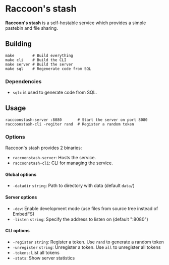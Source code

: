 # Raccoon's stash

**Raccoon's stash** is a self-hostable service which provides a simple pastebin and file sharing.

## Building

```shell
make        # Build everything
make cli    # Build the CLI
make server # Build the server
make sql    # Regenerate code from SQL
```

### Dependencies

- `sqlc` is used to generate code from SQL.

## Usage

```
raccoonstash-server :8080       # Start the server on port 8080
raccoonstash-cli -regiter rand  # Register a random token
```

### Options

Raccoon's stash provides 2 binaries:

- `raccoonstash-server`: Hosts the service.
- `raccoonstash-cli`: CLI for managing the service.

#### Global options

- `-datadir` `string`: Path to directory with data (default `data/`)

#### Server options

- `-dev`: Enable development mode (use files from source tree instead of EmbedFS)
- `-listen` `string`: Specify the address to listen on (default ":8080")

#### CLI options

- `-register` `string`: Register a token. Use `rand` to generate a random token
- `-unregister` `string`: Unregister a token. Use `all` to unregister all tokens
- `-tokens`: List all tokens
- `-stats`: Show server statistics
